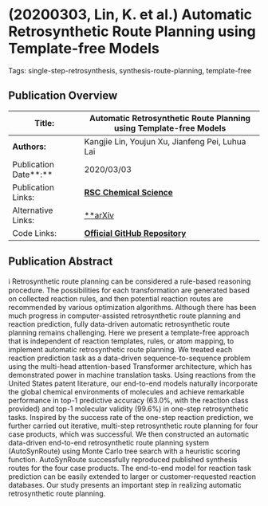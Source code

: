 # (20200303, Lin, K. et al.) Automatic Retrosynthetic Route Planning using Template-free Models

Tags: single-step-retrosynthesis, synthesis-route-planning, template-free

## Publication Overview

| **Title:**  | Automatic Retrosynthetic Route Planning using Template-free Models |
| --- | --- |
| **Authors:**  | Kangjie Lin, Youjun Xu, Jianfeng Pei, Luhua Lai |
| Publication Date**:**  | 2020/03/03 |
| Publication Links: | [**RSC Chemical Science**](https://pubs.rsc.org/en/content/articlelanding/2020/sc/c9sc03666k) |
| Alternative Links: | [**arXiv](https://arxiv.org/abs/1906.02308) | [ResearchGate](https://www.researchgate.net/publication/339651598_Automatic_Retrosynthetic_Route_Planning_Using_Template-Free_Models)** |
| Code Links: | [**Official GitHub Repository**](https://github.com/PKUMDL-AI/AutoSynRoute) |

## Publication Abstract

<aside>
ℹ️ Retrosynthetic route planning can be considered a rule-based reasoning procedure. The possibilities for each transformation are generated based on collected reaction rules, and then potential reaction routes are recommended by various optimization algorithms. Although there has been much progress in computer-assisted retrosynthetic route planning and reaction prediction, fully data-driven automatic retrosynthetic route planning remains challenging. Here we present a template-free approach that is independent of reaction templates, rules, or atom mapping, to implement automatic retrosynthetic route planning. We treated each reaction prediction task as a data-driven sequence-to-sequence problem using the multi-head attention-based Transformer architecture, which has demonstrated power in machine translation tasks. Using reactions from the United States patent literature, our end-to-end models naturally incorporate the global chemical environments of molecules and achieve remarkable performance in top-1 predictive accuracy (63.0%, with the reaction class provided) and top-1 molecular validity (99.6%) in one-step retrosynthetic tasks. Inspired by the success rate of the one-step reaction prediction, we further carried out iterative, multi-step retrosynthetic route planning for four case products, which was successful. We then constructed an automatic data-driven end-to-end retrosynthetic route planning system (AutoSynRoute) using Monte Carlo tree search with a heuristic scoring function. AutoSynRoute successfully reproduced published synthesis routes for the four case products. The end-to-end model for reaction task prediction can be easily extended to larger or customer-requested reaction databases. Our study presents an important step in realizing automatic retrosynthetic route planning.

</aside>